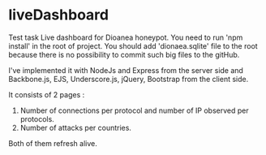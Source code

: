 # liveDashboard
Test task
Live dashboard for Dioanea honeypot. 
You need to run 'npm install' in the root of project. 
You should add 'dionaea.sqlite' file to the root because there is no possibility to commit such big files to the gitHub.

I've implemented it with NodeJs and Express from the server side and Backbone.js, EJS, Underscore.js, jQuery, Bootstrap from the client side.

It consists of 2 pages :
1. Number of connections per protocol and number of IP observed per protocols. 
2. Number of attacks per countries.

Both of them refresh alive.

